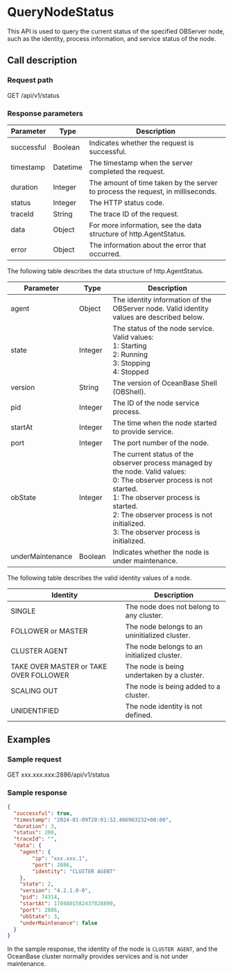 # QueryNodeStatus

This API is used to query the current status of the specified OBServer node, such as the identity, process information, and service status of the node.

## Call description

### Request path

GET /api/v1/status

### Response parameters

| Parameter | Type | Description |
| --- | --- | --- |
| successful | Boolean | Indicates whether the request is successful. |
| timestamp | Datetime | The timestamp when the server completed the request. |
| duration | Integer | The amount of time taken by the server to process the request, in milliseconds. |
| status | Integer | The HTTP status code. |
| traceId | String | The trace ID of the request. |
| data | Object | For more information, see the data structure of http.AgentStatus. |
| error | Object | The information about the error that occurred. |

The following table describes the data structure of http.AgentStatus.

| Parameter | Type | Description |
| --- | --- | --- |
| agent | Object | The identity information of the OBServer node. Valid identity values are described below. |
| state | Integer | The status of the node service. Valid values: <br>1: Starting<br>2: Running<br>3: Stopping<br>4: Stopped |
| version | String | The version of OceanBase Shell (OBShell). |
| pid | Integer | The ID of the node service process. |
| startAt | Integer | The time when the node started to provide service. |
| port | Integer | The port number of the node. |
| obState | Integer | The current status of the observer process managed by the node. Valid values: <br>0: The observer process is not started.<br>1: The observer process is started.<br>2: The observer process is not initialized.<br>3: The observer process is initialized. |
| underMaintenance | Boolean | Indicates whether the node is under maintenance. |

The following table describes the valid identity values of a node.

| Identity | Description |
| --- | --- |
| SINGLE | The node does not belong to any cluster. |
| FOLLOWER or MASTER | The node belongs to an uninitialized cluster. |
| CLUSTER AGENT | The node belongs to an initialized cluster. |
| TAKE OVER MASTER or TAKE OVER FOLLOWER | The node is being undertaken by a cluster. |
| SCALING OUT | The node is being added to a cluster. |
| UNIDENTIFIED | The node identity is not defined. |

## Examples

### Sample request

GET xxx.xxx.xxx:2886/api/v1/status

### Sample response

```json
{
  "successful": true,
  "timestamp": "2024-01-09T20:01:52.466963232+08:00",
  "duration": 3,
  "status": 200,
  "traceId": "",
  "data": {
    "agent": {
        "ip": "xxx.xxx.1",
        "port": 2886,
        "identity": "CLUSTER AGENT"
    },
    "state": 2,
    "version": "4.2.1.0-0",
    "pid": 74314,
    "startAt": 1704801582437828890,
    "port": 2886,
    "obState": 3,
    "underMaintenance": false
  }
}
```

In the sample response, the identity of the node is `CLUSTER AGENT`, and the OceanBase cluster normally provides services and is not under maintenance.
